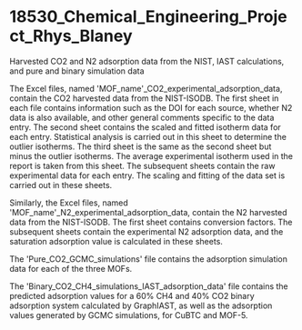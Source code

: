 # 18530_Chemical_Engineering_Project_Rhys_Blaney
Harvested CO2 and N2 adsorption data from the NIST, IAST calculations, and pure and binary simulation data 

The Excel files, named 'MOF_name'_CO2_experimental_adsorption_data, contain the CO2 harvested data from the NIST-ISODB. The first sheet in each file contains information such as the DOI for each source, whether N2 data is also available, and other general comments specific to the data entry. The second sheet contains the scaled and fitted isotherm data for each entry. Statistical analysis is carried out in this sheet to determine the outlier isotherms. The third sheet is the same as the second sheet but minus the outlier isotherms. The average experimental isotherm used in the report is taken from this sheet. The subsequent sheets contain the raw experimental data for each entry. The scaling and fitting of the data set is carried out in these sheets. 

Similarly, the Excel files, named 'MOF_name'_N2_experimental_adsorption_data, contain the N2 harvested data from the NIST-ISODB. The first sheet contains conversion factors. The subsequent sheets contain the experimental N2 adsorption data, and the saturation adsorption value is calculated in these sheets.

The 'Pure_CO2_GCMC_simulations' file contains the adsorption simulation data for each of the three MOFs. 

The 'Binary_CO2_CH4_simulations_IAST_adsorption_data' file contains the predicted adsorption values for a 60% CH4 and 40% CO2 binary adsorption system calculated by GraphIAST, as well as the adsorption values generated by GCMC simulations, for CuBTC and MOF-5.
